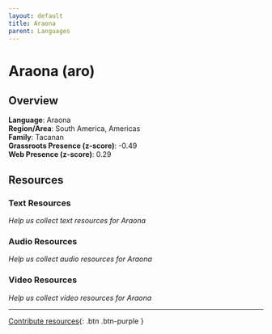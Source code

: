 ```yaml
---
layout: default
title: Araona
parent: Languages
---
```


# Araona (aro)

## Overview

**Language**: Araona  
**Region/Area**: South America, Americas  
**Family**: Tacanan  
**Grassroots Presence (z-score)**: -0.49  
**Web Presence (z-score)**: 0.29  

## Resources

### Text Resources
*Help us collect text resources for Araona*

### Audio Resources
*Help us collect audio resources for Araona*

### Video Resources
*Help us collect video resources for Araona*

---

[Contribute resources](https://forms.office.com/e/1SfLJx3u1r){: .btn .btn-purple }
